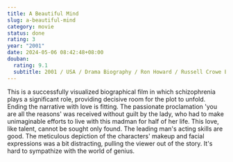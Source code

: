 ```yaml
---
title: A Beautiful Mind
slug: a-beautiful-mind
category: movie
status: done
rating: 3
year: "2001"
date: 2024-05-06 08:42:48+08:00
douban:
  rating: 9.1
  subtitle: 2001 / USA / Drama Biography / Ron Howard / Russell Crowe Ed Harris
---
```


This is a successfully visualized biographical film in which schizophrenia plays a significant role, providing decisive room for the plot to unfold. Ending the narrative with love is fitting. The passionate proclamation 'you are all the reasons' was received without guilt by the lady, who had to make unimaginable efforts to live with this madman for half of her life. This love, like talent, cannot be sought only found. The leading man's acting skills are good. The meticulous depiction of the characters' makeup and facial expressions was a bit distracting, pulling the viewer out of the story. It's hard to sympathize with the world of genius.
